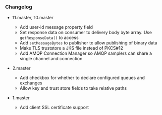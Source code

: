 ### Changelog ###
- 11.master, 10.master
    - Add user-id message property field
    - Set response data on consumer to delivery body byte array. Use `getResponseData()` to access
    - Add `setMessageBytes` to publisher to allow publishing of binary data
    - Make TLS truststore a JKS file instead of PKCS#12
    - Add AMQP Connection Manager so AMQP samplers can share a single channel and connection

- 2.master
    - Add checkbox for whether to declare configured queues and exchanges
    - Allow key and trust store fields to take relative paths

- 1.master
    - Add client SSL certificate support

